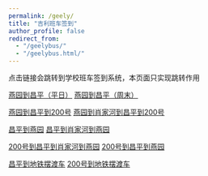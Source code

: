 ```yaml
---
permalink: /geely/
title: "吉利班车签到"
author_profile: false
redirect_from: 
  - "/geelybus/"
  - "/geelybus.html/"
---
```

点击链接会跳转到学校班车签到系统，本页面只实现跳转作用
  
<a href="https://process-443.w.pku.edu.cn/v2/reserve/m_signIn?id=40" class="btn">燕园到昌平（平日）</a>
<a href="https://process-443.w.pku.edu.cn/v2/reserve/m_signIn?id=41" class="btn">燕园到昌平（周末）</a>

<a href="https://process-443.w.pku.edu.cn/v2/reserve/m_signIn?id=42" class="btn">燕园到昌平到200号</a>
<a href="https://process-443.w.pku.edu.cn/v2/reserve/m_signIn?id=43" class="btn">燕园到肖家河到昌平到200号</a>

<a href="https://process-443.w.pku.edu.cn/v2/reserve/m_signIn?id=44" class="btn">昌平到燕园</a>
<a href="https://process-443.w.pku.edu.cn/v2/reserve/m_signIn?id=45" class="btn">昌平到肖家河到燕园</a>

<a href="https://process-443.w.pku.edu.cn/v2/reserve/m_signIn?id=46" class="btn">200号到昌平到肖家河到燕园</a>
<a href="https://process-443.w.pku.edu.cn/v2/reserve/m_signIn?id=47" class="btn">200号到昌平到燕园</a>

<a href="https://process-443.w.pku.edu.cn/v2/reserve/m_signIn?id=48" class="btn">昌平到地铁摆渡车</a>
<a href="https://process-443.w.pku.edu.cn/v2/reserve/m_signIn?id=49" class="btn">200号到地铁摆渡车</a>